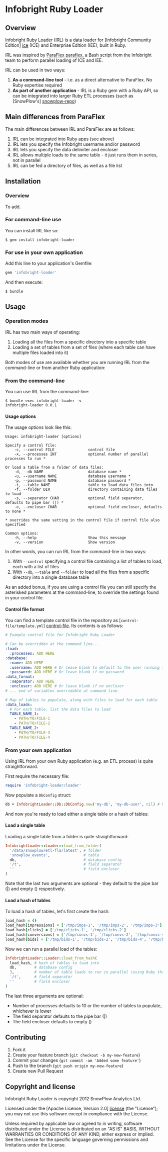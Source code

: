 # Infobright Ruby Loader

## Overview

Infobright Ruby Loader (IRL) is a data loader for [Infobright Community Edition] [ice] (ICE) and Enterprise Edition (IEE), built in Ruby.

IRL was inspired by [ParaFlex] [paraflex], a Bash script from the Infobright team to perform parallel loading of ICE and IEE. 

IRL can be used in two ways:

1. **As a command-line tool** - i.e. as a direct alternative to ParaFlex. No Ruby expertise required
2. **As part of another application** - IRL is a Ruby gem with a Ruby API, so can be integrated into larger Ruby ETL processes (such as [SnowPlow's] [snowplow-repo])

## Main differences from ParaFlex

The main differences between IRL and ParaFlex are as follows:

1. IRL can be integrated into Ruby apps (see above)
2. IRL lets you specify the Infobright username and/or password
2. IRL lets you specify the data delimiter and encloser
3. IRL allows multiple loads to the same table - it just runs them in series, not in parallel
4. IRL can be fed a directory of files, as well as a file list

## Installation

### Overview

To add.

### For command-line use

You can install IRL like so:

    $ gem install infobright-loader

### For use in your own application

Add this line to your application's Gemfile:

```ruby
gem 'infobright-loader'
```

And then execute:

    $ bundle

## Usage

### Operation modes

IRL has two main ways of operating:

1. Loading all the files from a specific directory into a specific table
2. Loading a set of tables from a set of files (where each table can have multiple files loaded into it)

Both modes of use are available whether you are running IRL from the command-line or from another Ruby application:

### From the command-line

You can use IRL from the command-line:

    $ bundle exec infobright-loader -v
    infobright-loader 0.0.1

#### Usage options

The usage options look like this:

    Usage: infobright-loader [options]
    
    Specify a control file:
        -c, --control FILE               control file
        -x, --processes INT              optional number of parallel processes to run *

    Or load a table from a folder of data files:
        -d, --db NAME                    database name *
        -u, --username NAME              database username *
        -p, --password NAME              database password *
        -t, --table NAME                 table to load data files into
        -f, --folder DIR                 directory containing data files to load
        -s, --separator CHAR             optional field separator, defaults to pipe bar (|) *
        -e, --encloser CHAR              optional field encloser, defaults to none *

    * overrides the same setting in the control file if control file also specified

    Common options:
        -h, --help                       Show this message
        -v, --version                    Show version

In other words, you can run IRL from the command-line in two ways:

1. With `--control` specifying a control file containing a list of tables to load, each with a list of files
2. With `--db`, `--table` and `--folder` to load all the files from a specific directory into a single database table

As an added bonus, if you are using a control file you can still specify the asterisked parameters at the
command-line, to override the settings found in your control file.

#### Control file format

You can find a template control file in the repository as [`control-file/template.yml`] [control-file]. Its contents
is as follows:

```yaml
# Example control file for Infobright Ruby Loader

# Can be overridden at the command line...
:load:
  :processes: ADD HERE
:database:
  :name: ADD HERE
  :username: ADD HERE # Or leave blank to default to the user running the script
  :password: ADD HERE # Or leave blank if no password
:data_format:
  :separator: ADD HERE
  :encloser: ADD HERE # Or leave blank if no encloser
# ... end of variables overridable at command line.

# Map of tables to populate, along with files to load for each table
:data_loads:
  # For each table, list the data files to load
  TABLE_NAME_1:
    - PATH/TO/FILE-1
    - PATH/TO/FILE-2
  TABLE_NAME_2:
    - PATH/TO/FILE-3
    - PATH/TO/FILE-4
```

### From your own application

Using IRL from your own Ruby application (e.g. an ETL process) is quite straightforward.

First require the necessary file:

```ruby
require 'infobright-loader/loader'
```

Now populate a `DbConfig` struct:

```ruby
db = InfobrightLoader::Db::DbConfig.new('my-db', 'my-db-user', nil) # No password
```

And now you're ready to load either a single table or a hash of tables:

#### Load a single table

Loading a single table from a folder is quite straightforward:

```ruby
InfobrightLoader::Loader::load_from_folder(
  '/data/snowplow/etl-fla/latest', # folder
  'snowplow_events',               # table
  db,                              # database config
  '/t',                            # field separator
  ''                               # field encloser
)
```

Note that the last two arguments are optional - they default to the pipe bar (|) and empty () respectively.

#### Load a hash of tables

To load a hash of tables, let's first create the hash:

```ruby
load_hash = {}
load_hash[impressions] = ['/tmp/imps-1', '/tmp/imps-2', '/tmp/imps-3']
load_hash[clicks] = ['/tmp/clicks-1', '/tmp/clicks-2']
load_hash[conversions] = ['/tmp/convs-1', '/tmp/convs-2', '/tmp/convs-4', '/tmp/convs-4']
load_hash[bids] = ['/tmp/bids-1', '/tmp/bids-2', '/tmp/bids-4', '/tmp/bids-4']
```

Now we can run a parallel load of the tables:

```ruby
InfobrightLoader::Loader::load_from_hash(
  load_hash, # hash of tables to load into
  db,        # database config
  3,         # number of table loads to run in parallel (using Ruby threads)
  '/t',      # field separator
  ''         # field encloser
)
```

The last three arguments are optional:

* Number of processes defaults to 10 or the number of tables to populate, whichever is lower
* The field separator defaults to the pipe bar (|)
* The field encloser defaults to empty ()

## Contributing

1. Fork it
2. Create your feature branch (`git checkout -b my-new-feature`)
3. Commit your changes (`git commit -am 'Added some feature'`)
4. Push to the branch (`git push origin my-new-feature`)
5. Create new Pull Request

## Copyright and license

Infobright Ruby Loader is copyright 2012 SnowPlow Analytics Ltd.

Licensed under the [Apache License, Version 2.0] [license] (the "License");
you may not use this software except in compliance with the License.

Unless required by applicable law or agreed to in writing, software
distributed under the License is distributed on an "AS IS" BASIS,
WITHOUT WARRANTIES OR CONDITIONS OF ANY KIND, either express or implied.
See the License for the specific language governing permissions and
limitations under the License.

[ice]: http://www.infobright.org/
[paraflex]: http://www.infobright.org/Blog/Entry/unscripted/
[snowplow-repo]: https://github.com/snowplow/snowplow
[control-file]: https://github.com/snowplow/infobright-ruby-loader/blob/master/control-file/template.yml
[license]: http://www.apache.org/licenses/LICENSE-2.0